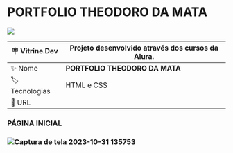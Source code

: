 # PORTFOLIO THEODORO DA MATA
<p align="left"><img loading="lazy" src="http://img.shields.io/static/v1?label=STATUS&message=%20CONCLUIDO&color=GREEN&style=for-the-badge"/>
</p>



| :placard: Vitrine.Dev |  Projeto desenvolvido através dos cursos da Alura.   |
| -------------  | --- |
| :sparkles: Nome        | **PORTFOLIO THEODORO DA MATA**
| :label: Tecnologias | HTML e CSS
| :rocket: URL         | 

<h3>PÁGINA INICIAL<h3/>



![Captura de tela 2023-10-31 135753](https://github.com/conecttheo/portifolio-theo/assets/127543588/8d17aa3d-db5c-43d2-a12b-58ad7da755ee)


